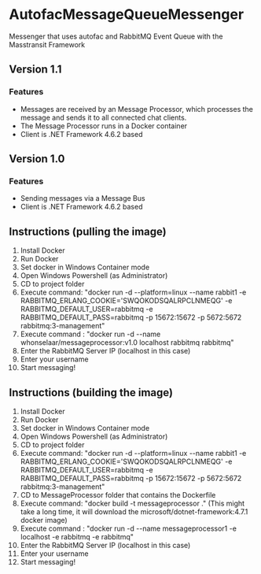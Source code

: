 # AutofacMessageQueueMessenger
Messenger that uses autofac and RabbitMQ Event Queue with the Masstransit Framework

## Version 1.1
### Features
 - Messages are received by an Message Processor, which processes the message and sends it to all connected chat clients.
 - The Message Processor runs in a Docker container
 - Client is .NET Framework 4.6.2 based

## Version 1.0
### Features
 - Sending messages via a Message Bus
 - Client is .NET Framework 4.6.2 based

 ## Instructions (pulling the image)
 1. Install Docker
 2. Run Docker
 3. Set docker in Windows Container mode
 4. Open Windows Powershell (as Administrator)
 5. CD to project folder
 6. Execute command: "docker run -d --platform=linux --name rabbit1 -e RABBITMQ_ERLANG_COOKIE='SWQOKODSQALRPCLNMEQG' -e RABBITMQ_DEFAULT_USER=rabbitmq -e RABBITMQ_DEFAULT_PASS=rabbitmq -p 15672:15672 -p 5672:5672 rabbitmq:3-management"
 7. Execute command : "docker run -d --name whonselaar/messageprocessor:v1.0 localhost rabbitmq rabbitmq"
 8. Enter the RabbitMQ Server IP (localhost in this case)
 9. Enter your username
 10. Start messaging!

## Instructions (building the image)
 1. Install Docker
 2. Run Docker
 3. Set docker in Windows Container mode
 4. Open Windows Powershell (as Administrator)
 5. CD to project folder
 6. Execute command: "docker run -d --platform=linux --name rabbit1 -e RABBITMQ_ERLANG_COOKIE='SWQOKODSQALRPCLNMEQG' -e RABBITMQ_DEFAULT_USER=rabbitmq -e RABBITMQ_DEFAULT_PASS=rabbitmq -p 15672:15672 -p 5672:5672 rabbitmq:3-management"
 7. CD to MessageProcessor folder that contains the Dockerfile
 8. Execute command: "docker build -t messageprocessor ." (This might take a long time, it will download the microsoft/dotnet-framework:4.7.1 docker image)
 9. Execute command : "docker run -d --name messageprocessor1 -e localhost -e rabbitmq -e rabbitmq"
 10. Enter the RabbitMQ Server IP (localhost in this case)
 11. Enter your username
 12. Start messaging!
